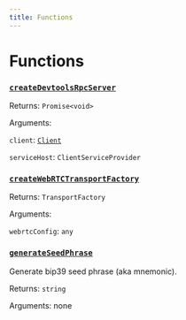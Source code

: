```yaml
---
title: Functions
---
```

# Functions
### [`createDevtoolsRpcServer`](https://github.com/dxos/protocols/blob/main/packages/sdk/client/src/packlets/proxies/devtools.ts#L53)


Returns: `Promise<void>`

Arguments: 

`client`: [`Client`](/api/@dxos/client/classes/Client)

`serviceHost`: `ClientServiceProvider`
### [`createWebRTCTransportFactory`]()


Returns: `TransportFactory`

Arguments: 

`webrtcConfig`: `any`
### [`generateSeedPhrase`]()


Generate bip39 seed phrase (aka mnemonic).

Returns: `string`

Arguments: none